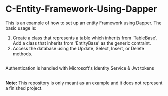 # C-Entity-Framework-Using-Dapper
This is an example of how to set up an entity Framework using Dapper.
The basic usage is:
1. Create a class that represents a table which inherits from 'TableBase'.
Add a class that inherits from 'EntityBase' as the generic contraint.
2. Access the database using the Update, Select, Insert, or Delete methods. 
##
Authentication is handled with Microsoft's Identity Service & Jwt tokens
##
**Note:** This repository is only meant as an example and it does not represent a finished project.
